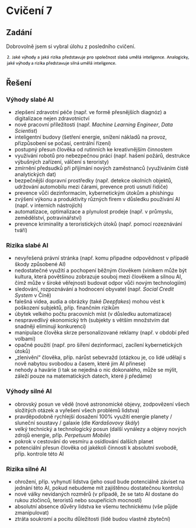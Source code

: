 # Cvičení 7

## Zadání

Dobrovolně jsem si vybral úlohu z posledního cvičení.

![](Assignment.png)

## Řešení

### Výhody slabé AI

* zlepšení zdravotní péče (např. ve formě přesnějších diagnóz) a digitalizace nejen zdravotnictví
* nové pracovní příležitosti (např. *Machine Learning Engineer*, *Data Scientist*)
* inteligentní budovy (šetření energie, snížení nákladů na provoz, přizpůsobení se počasí, centrální řízení)
* postupný přesun člověka od rutinních ke kreativnějším činnostem
* využívání robotů pro nebezpečnou práci (např. hašení požárů, destrukce výbušných zařízení, válčení s teroristy)
* zmírnění předsudků při přijímání nových zaměstnanců (využíváním čistě analytických dat)
* bezpečnější dopravní prostředky (např. detekce okolních objektů, udržování automobilu mezi čárami, prevence proti usnutí řidiče)
* prevence vůči dezinformacím, kybernetickým útokům a phishingu
* zvýšení výkonu a produktivity různých firem v důsledku používání AI (např. v interních nástrojích)
* automatizace, optimalizace a plynulost prodeje (např. v průmyslu, zemědělství, potravinářství)
* prevence kriminality a teroristických útoků (např. pomocí rozeznávání tváří)

### Rizika slabé AI

* nevyřešená právní stránka (např. komu připadne odpovědnost v případě škody způsobené AI)
* nedostatečné využití a pochopení běžným člověkem (viníkem může být kultura, která povětšinou zobrazuje souboj mezi člověkem a silnou AI, čímž může v široké věřejnosti budovat odpor vůči novým technologiím)
* sledování, rozpoznávání a hodnocení obyvatel (např. *Social Credit System* v Číně)
* falešná videa, audia a obrázky (také *Deepfakes*) mohou vést k poškození subjektů, příp. finančním rizikům
* úbytek velkého počtu pracovních míst (v důsledku automatizace)
* nespravedlivý ekonomický trh (subjekty s větším množstvím dat snadněji eliminují konkurenci)
* manipulace člověka skrze personalizované reklamy (např. v období před volbami)
* opačné použití (např. pro šíření dezinformací, zacílení kybernetických útoků)
* „zlenivění“ člověka, příp. nárůst sebevražd (otázkou je, co lidé udělají s nově nabytou svobodou a časem, které jim AI přinese)
* nehody a havárie (i tak se nejedná o nic dokonalého, může se mýlit, záleží pouze na matematických datech, které ji předáme)

### Výhody silné AI

* obrovský posun ve vědě (nové astronomické objevy, zodpovězení všech složitých otázek a vyřešení všech problémů lidstva)
* pravděpodobně rychlejší dosažení 100% využití energie planety / sluneční soustavy / galaxie (dle *Kardašovovy škály*)
* velký technický a technologický posun (další vynálezy a objevy nových zdrojů energie, příp. *Perpetuum Mobile*)
* pokrok v cestování do vesmíru a osídlování dalších planet
* potenciální přesun člověka od jakékoli činnosti k absolutní svobodě, příp. kontrole této AI

### Rizika silné AI

* ohrožení, příp. vyhynutí lidstva (jeho osud bude potenciálně záviset na jednání této AI, pokud nebudeme mít zajištěnou dostatečnou kontrolu)
* nové války nevídaných rozměrů (v případě, že se tato AI dostane do rukou zločinců, teroristů nebo soupeřících mocností)
* absolutní absence důvěry lidstva ke všemu technickému (vše půjde zmanipulovat)
* ztráta soukromí a pocitu důležitosti (lidé budou vlastně zbyteční)
